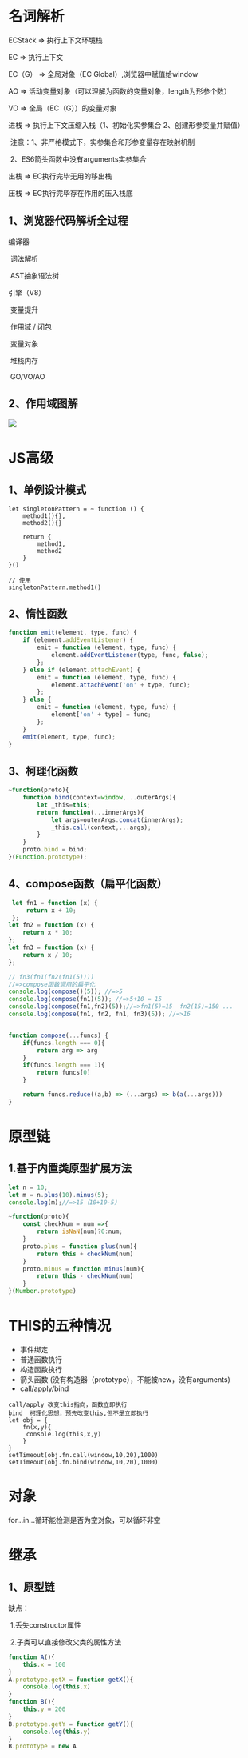 # 名词解析

ECStack			=>	执行上下文环境栈

EC					 =>	执行上下文

EC（G）		   =>	全局对象（EC Global）,浏览器中赋值给window

AO					=>	活动变量对象（可以理解为函数的变量对象，length为形参个数）

VO					=>	全局（EC（G））的变量对象

进栈				  =>	执行上下文压缩入栈（1、初始化实参集合	2、创建形参变量并赋值）

​								  注意：1、非严格模式下，实参集合和形参变量存在映射机制	

​											  2、ES6箭头函数中没有arguments实参集合

出栈				  =>	EC执行完毕无用的移出栈

压栈				  =>	EC执行完毕存在作用的压入栈底

## 1、浏览器代码解析全过程

编译器

​		词法解析

​		AST抽象语法树

引擎（V8）

​		变量提升

​		作用域	/	闭包

​		变量对象

​		堆栈内存

​		GO/VO/AO

## 2、作用域图解

![](C:\Users\Administrator\Desktop\interview\knowledgeImg\2.作用域链.png)

# JS高级

## 1、单例设计模式

```
let singletonPattern = ~ function () {
	method1(){},
	method2(){}
	
	return {
		method1,
		method2
	}
}()

// 使用
singletonPattern.method1()
```

## 2、惰性函数

```js
function emit(element, type, func) {
    if (element.addEventListener) {
        emit = function (element, type, func) {
            element.addEventListener(type, func, false);
        };
    } else if (element.attachEvent) {
        emit = function (element, type, func) {
            element.attachEvent('on' + type, func);
        };
    } else {
        emit = function (element, type, func) {
            element['on' + type] = func;
        };
    }
    emit(element, type, func);
}
```

## 3、柯理化函数

```js
~function(proto){
    function bind(context=window,...outerArgs){
        let _this=this;
        return function(...innerArgs){
            let args=outerArgs.concat(innerArgs);
            _this.call(context,...args);
        }
    }
    proto.bind = bind;
}(Function.prototype);

```

## 4、compose函数（扁平化函数）

```js
 let fn1 = function (x) {
     return x + 10;
 };
let fn2 = function (x) {
    return x * 10;
};
let fn3 = function (x) {
    return x / 10;
};

// fn3(fn1(fn2(fn1(5))))
//=>compose函数调用的扁平化
console.log(compose()(5)); //=>5
console.log(compose(fn1)(5)); //=>5+10 = 15
console.log(compose(fn1,fn2)(5));//=>fn1(5)=15  fn2(15)=150 ...
console.log(compose(fn1, fn2, fn1, fn3)(5)); //=>16


function compose(...funcs) {
    if(funcs.length === 0){
        return arg => arg
    }
    if(funcs.length === 1){
        return funcs[0]
    }

    return funcs.reduce((a,b) => (...args) => b(a(...args)))
}
```

# 原型链

## 1.基于内置类原型扩展方法

```js
let n = 10;
let m = n.plus(10).minus(5);
console.log(m);//=>15（10+10-5）

~function(proto){
    const checkNum = num =>{
        return isNaN(num)?0:num;
    }
    proto.plus = function plus(num){
        return this + checkNum(num)
    }
    proto.minus = function minus(num){
        return this - checkNum(num)
    }
}(Number.prototype)
```

# THIS的五种情况

- 事件绑定
- 普通函数执行
- 构造函数执行
- 箭头函数 (没有构造器（prototype），不能被new，没有arguments)
- call/apply/bind

```
call/apply 改变this指向，函数立即执行
bind  柯理化思想，预先改变this,但不是立即执行
let obj = {
	fn(x,y){
	 console.log(this,x,y)
	}
}
setTimeout(obj.fn.call(window,10,20),1000)
setTimeout(obj.fn.bind(window,10,20),1000)
```

# 对象

for...in...循环能检测是否为空对象，可以循环非空

# 继承

## 1、原型链

缺点：

​	1.丢失constructor属性

​	2.子类可以直接修改父类的属性方法

```js
function A(){
    this.x = 100
}
A.prototype.getX = function getX(){
    console.log(this.x)
}
function B(){
    this.y = 200
}
B.prototype.getY = function getY(){
    console.log(this.y)
}
B.prototype = new A
```


